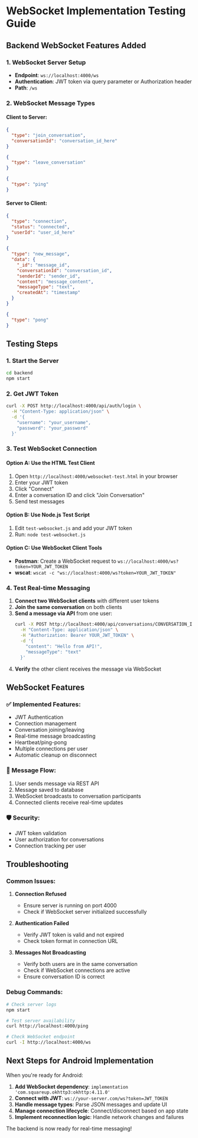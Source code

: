 # WebSocket Implementation Testing Guide

## Backend WebSocket Features Added

### 1. WebSocket Server Setup
- **Endpoint**: `ws://localhost:4000/ws`
- **Authentication**: JWT token via query parameter or Authorization header
- **Path**: `/ws`

### 2. WebSocket Message Types

#### Client to Server:
```json
{
  "type": "join_conversation",
  "conversationId": "conversation_id_here"
}

{
  "type": "leave_conversation"
}

{
  "type": "ping"
}
```

#### Server to Client:
```json
{
  "type": "connection",
  "status": "connected",
  "userId": "user_id_here"
}

{
  "type": "new_message",
  "data": {
    "_id": "message_id",
    "conversationId": "conversation_id",
    "senderId": "sender_id",
    "content": "message_content",
    "messageType": "text",
    "createdAt": "timestamp"
  }
}

{
  "type": "pong"
}
```

## Testing Steps

### 1. Start the Server
```bash
cd backend
npm start
```

### 2. Get JWT Token
```bash
curl -X POST http://localhost:4000/api/auth/login \
  -H "Content-Type: application/json" \
  -d '{
    "username": "your_username",
    "password": "your_password"
  }'
```

### 3. Test WebSocket Connection

#### Option A: Use the HTML Test Client
1. Open `http://localhost:4000/websocket-test.html` in your browser
2. Enter your JWT token
3. Click "Connect"
4. Enter a conversation ID and click "Join Conversation"
5. Send test messages

#### Option B: Use Node.js Test Script
1. Edit `test-websocket.js` and add your JWT token
2. Run: `node test-websocket.js`

#### Option C: Use WebSocket Client Tools
- **Postman**: Create a WebSocket request to `ws://localhost:4000/ws?token=YOUR_JWT_TOKEN`
- **wscat**: `wscat -c "ws://localhost:4000/ws?token=YOUR_JWT_TOKEN"`

### 4. Test Real-time Messaging

1. **Connect two WebSocket clients** with different user tokens
2. **Join the same conversation** on both clients
3. **Send a message via API** from one user:
   ```bash
   curl -X POST http://localhost:4000/api/conversations/CONVERSATION_ID/messages \
     -H "Content-Type: application/json" \
     -H "Authorization: Bearer YOUR_JWT_TOKEN" \
     -d '{
       "content": "Hello from API!",
       "messageType": "text"
     }'
   ```
4. **Verify** the other client receives the message via WebSocket

## WebSocket Features

### ✅ Implemented Features:
- JWT Authentication
- Connection management
- Conversation joining/leaving
- Real-time message broadcasting
- Heartbeat/ping-pong
- Multiple connections per user
- Automatic cleanup on disconnect

### 🔄 Message Flow:
1. User sends message via REST API
2. Message saved to database
3. WebSocket broadcasts to conversation participants
4. Connected clients receive real-time updates

### 🛡️ Security:
- JWT token validation
- User authorization for conversations
- Connection tracking per user

## Troubleshooting

### Common Issues:

1. **Connection Refused**
   - Ensure server is running on port 4000
   - Check if WebSocket server initialized successfully

2. **Authentication Failed**
   - Verify JWT token is valid and not expired
   - Check token format in connection URL

3. **Messages Not Broadcasting**
   - Verify both users are in the same conversation
   - Check if WebSocket connections are active
   - Ensure conversation ID is correct

### Debug Commands:
```bash
# Check server logs
npm start

# Test server availability
curl http://localhost:4000/ping

# Check WebSocket endpoint
curl -I http://localhost:4000/ws
```

## Next Steps for Android Implementation

When you're ready for Android:

1. **Add WebSocket dependency**: `implementation 'com.squareup.okhttp3:okhttp:4.11.0'`
2. **Connect with JWT**: `ws://your-server.com/ws?token=JWT_TOKEN`
3. **Handle message types**: Parse JSON messages and update UI
4. **Manage connection lifecycle**: Connect/disconnect based on app state
5. **Implement reconnection logic**: Handle network changes and failures

The backend is now ready for real-time messaging!